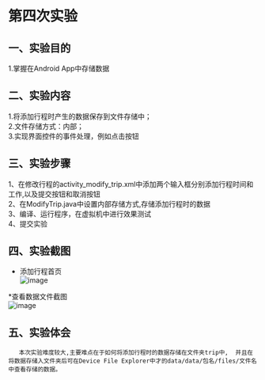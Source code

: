 ﻿# 第四次实验

## 一、实验目的
1.掌握在Android App中存储数据<br>

## 二、实验内容
1.将添加行程时产生的数据保存到文件存储中；<br>
2.文件存储方式：内部；<br>
3.实现界面控件的事件处理，例如点击按钮<br>

## 三、实验步骤
1、在修改行程的activity_modify_trip.xml中添加两个输入框分别添加行程时间和工作,以及提交按钮和取消按钮<br>
2、在ModifyTrip.java中设置内部存储方式,存储添加行程时的数据<br>
3、编译、运行程序，在虚拟机中进行效果测试 <br>
4、提交实验

## 四、实验截图
* 添加行程首页<br>
![image](https://github.com/zhengjinbin/android-labs-2018/blob/master/Soft1614080902317/%235_1.PNG)<br>

*查看数据文件截图<br>
![image](https://github.com/zhengjinbin/android-labs-2018/blob/master/Soft1614080902317/%235_2.PNG)<br>

## 五、实验体会
       本次实验难度较大,主要难点在于如何将添加行程时的数据存储在文件夹trip中,  并且在将数据存储入文件夹后可在Device File Explorer中才的data/data/包名/files/文件名中查看存储的数据。